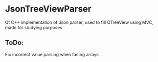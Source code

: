 # JsonTreeViewParser
Qt C++ implementation of Json parser, used to fill QTreeView using MVC, made for studying purposes
## ToDo:
Fix incorrect value parsing when facing arrays
